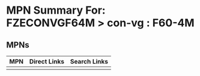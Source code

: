 



# MPN Summary For: FZECONVGF64M > con-vg : F60-4M

## MPNs
  

|MPN|Direct Links|Search Links|
| :--- | :--- | :--- |
||||
